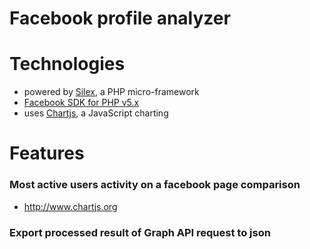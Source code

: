 Facebook profile analyzer
========

# Technologies
  - powered by [Silex](https://silex.sensiolabs.org/), a PHP micro-framework
  - [Facebook SDK for PHP v5.x](https://github.com/facebook/php-graph-sdk)
  - uses [Chartjs](http://www.chartjs.org), a JavaScript charting

# Features

### Most active users activity on a facebook page comparison
  - http://www.chartjs.org

### Export processed result of Graph API request to json
